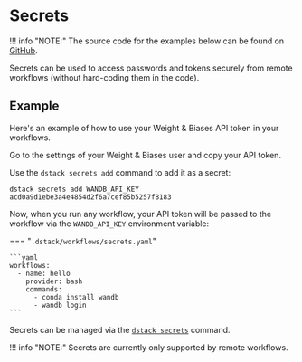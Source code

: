 # Secrets

!!! info "NOTE:"
    The source code for the examples below can be found on [GitHub](https://github.com/dstackai/dstack-examples).

Secrets can be used to access passwords and tokens securely from remote workflows (without hard-coding them in the code).

## Example

Here's an example of how to use your Weight & Biases API token in your workflows. 

Go to the settings of your Weight & Biases user and copy your API token. 

Use the `dstack secrets add` command to add it as a secret:

```shell hl_lines="1"
dstack secrets add WANDB_API_KEY acd0a9d1ebe3a4e4854d2f6a7cef85b5257f8183
```

Now, when you run any workflow, your API token will be passed to the workflow 
via the `WANDB_API_KEY` environment variable:

=== "`.dstack/workflows/secrets.yaml`"

    ```yaml
    workflows:
      - name: hello
        provider: bash
        commands:
          - conda install wandb
          - wandb login
    ```

Secrets can be managed via the [`dstack secrets`](../reference/cli/secrets.md#dstack-secrets-add) command.

!!! info "NOTE:"
    Secrets are currently only supported by remote workflows.

[//]: # (TODO: Align secrets with local and remote workflows)

